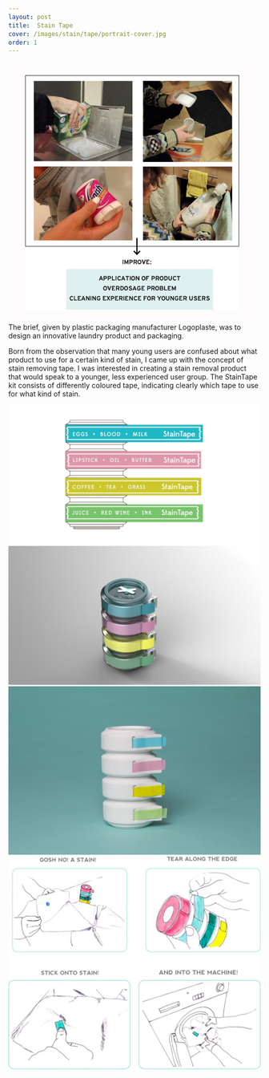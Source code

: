 ```yaml
---
layout: post
title:  Stain Tape
cover: /images/stain/tape/portrait-cover.jpg
order: 1
---
```




![Close-Up One](/images/stain/tape/research2.jpg)
The brief, given by plastic packaging manufacturer Logoplaste, was to design an innovative laundry product and packaging.

Born from the observation that many young users are confused about what product to use for a certain kind of stain, I came up with the concept of stain
removing tape. I was interested in creating a stain removal product that would speak to a younger, less experienced user group. The StainTape kit consists
of differently coloured tape, indicating clearly which tape to use for what kind of stain.

![Close-Up One](/images/stain/tape/illustration2.jpg)
![Close-Up One](/images/stain/tape/final-render.jpg)
![Close-Up One](/images/stain/tape/final-model.jpg)
![Close-Up One](/images/stain/tape/user-scenario.jpg)
